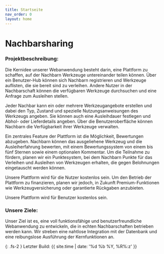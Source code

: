 ```yaml
---
title: Startseite
nav_order: 0
layout: home
---
```


# Nachbarsharing

### Projektbeschreibung:

Die Kernidee unserer Webanwendung besteht darin, eine Plattform zu schaffen, auf der Nachbarn Werkzeuge untereinander teilen können. Über ein Benutzer-Hub können sich Nachbarn registrieren und Werkzeuge auflisten, die sie bereit sind zu verleihen. Andere Nutzer in der Nachbarschaft können die verfügbaren Werkzeuge durchsuchen und eine Anfrage zum Ausleihen stellen.

Jeder Nachbar kann ein oder mehrere Werkzeugangebote erstellen und dabei den Typ, Zustand und spezielle Nutzungsanweisungen des Werkzeugs angeben. Sie können auch eine Ausleihdauer festlegen und Abhol- oder Lieferdetails angeben. Über die Benutzeroberfläche können Nachbarn die Verfügbarkeit ihrer Werkzeuge verwalten.

Ein zentrales Feature der Plattform ist die Möglichkeit, Bewertungen abzugeben. Nachbarn können das ausgeliehene Werkzeug und die Ausleiherfahrung bewerten, mit einem Bewertungssystem von einem bis fünf Sternen sowie einem optionalen Kommentar. Um die Teilnahme zu fördern, planen wir ein Punktesystem, bei dem Nachbarn Punkte für das Verleihen und Ausleihen von Werkzeugen erhalten, die gegen Belohnungen eingetauscht werden können.

Unsere Plattform wird für die Nutzer kostenlos sein. Um den Betrieb der Plattform zu finanzieren, planen wir jedoch, in Zukunft Premium-Funktionen wie Werkzeugversicherung oder garantierte Rückgaben anzubieten.

Unsere Plattform wird für Benutzer kostenlos sein.

### Unsere Ziele:

Unser Ziel ist es, eine voll funktionsfähige und benutzerfreundliche Webanwendung zu entwickeln, die in echten Nachbarschaften betrieben werden kann. Wir streben eine nahtlose Integration mit der Datenbank und eine reibungslose Ausführung der Kernfunktionen an.

{: .fs-2 }
Letzter Build: {{ site.time | date: '%d %b %Y, %R%:z' }}
